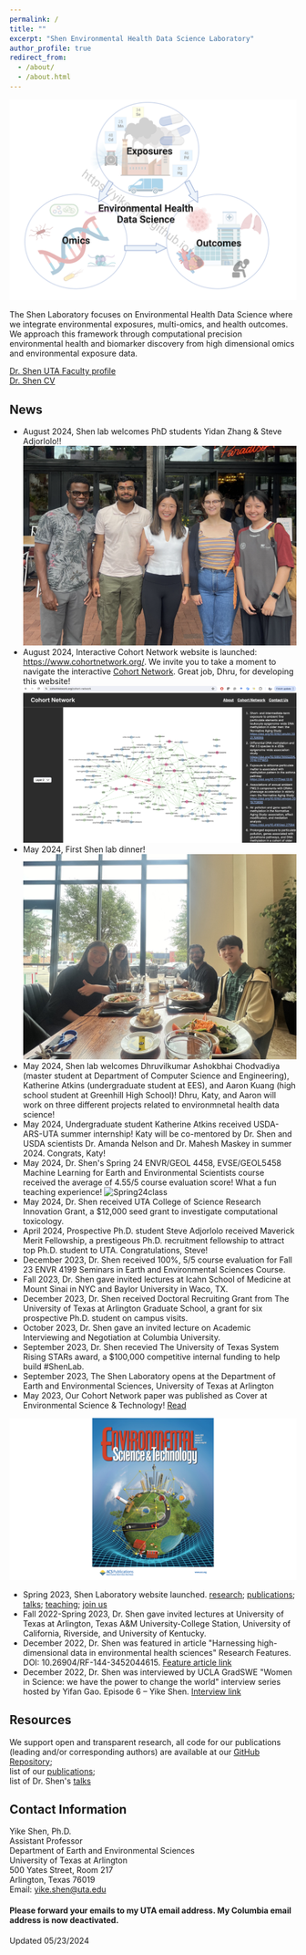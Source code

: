 ```yaml
---
permalink: /
title: ""
excerpt: "Shen Environmental Health Data Science Laboratory"
author_profile: true
redirect_from: 
  - /about/
  - /about.html
---
```



![](Theme_watermark.png)


The Shen Laboratory focuses on Environmental Health Data Science where we integrate environmental exposures, multi-omics, and health outcomes. We approach this framework through computational precision environmental health and biomarker discovery from high dimensional omics and environmental exposure data.

[Dr. Shen UTA Faculty profile](https://www.uta.edu/academics/faculty/profile?username=sheny4)\
[Dr. Shen CV](https://github.com/YikeShen/Shen-Yike_CV/blob/master/CV_Shen%2CYike_062024.pdf)

## News
- August 2024, Shen lab welcomes PhD students Yidan Zhang & Steve Adjorlolo!!  
![LabPhotoFall2024](LabBrunch2024.png)
- August 2024, Interactive Cohort Network website is launched: https://www.cohortnetwork.org/. We invite you to take a moment to navigate the interactive [Cohort Network](https://www.cohortnetwork.org/cohort-network). Great job, Dhru, for developing this website!
![](CohortNetworkWebmain.png)
- May 2024, First Shen lab dinner!
![LabPhoto2024](LabDinner050224.jpg)
- May 2024, Shen lab welcomes Dhruvilkumar Ashokbhai Chodvadiya (master student at Department of Computer Science and Engineering), Katherine  Atkins (undergraduate student at EES), and Aaron Kuang (high school student at Greenhill High School)! Dhru, Katy, and Aaron will work on three different projects related to environmnetal health data science!
- May 2024, Undergraduate student Katherine Atkins received USDA-ARS-UTA summer internship! Katy will be co-mentored by Dr. Shen and USDA scientists Dr. Amanda Nelson and Dr. Mahesh Maskey in summer 2024. Congrats, Katy!
- May 2024, Dr. Shen's Spring 24 ENVR/GEOL 4458, EVSE/GEOL5458 Machine Learning for Earth and Environmental Scientists course received the average of 4.55/5 course evaluation score! What a fun teaching experience!
![Spring24class](ENVR4458Spring24.png)
- May 2024, Dr. Shen received UTA College of Science Research Innovation Grant, a $12,000 seed grant to investigate computational toxicology.
- April 2024, Prospective Ph.D. student Steve Adjorlolo received Maverick Merit Fellowship, a prestigeous Ph.D. recruitment fellowship to attract top Ph.D. student to UTA. Congratulations, Steve!
- December 2023, Dr. Shen received 100%, 5/5 course evaluation for Fall 23 ENVR 4199 Seminars in Earth and Environmental Sciences Course. 
- Fall 2023, Dr. Shen gave invited lectures at Icahn School of Medicine at Mount Sinai in NYC and Baylor University in Waco, TX. 
- December 2023, Dr. Shen received Doctoral Recruiting Grant from The University of Texas at Arlington Graduate School, a grant for six prospective Ph.D. student on campus visits. 
- October 2023, Dr. Shen gave an invited lecture on Academic Interviewing and Negotiation at Columbia University. 
- September 2023, Dr. Shen recevied The University of Texas System Rising STARs award, a $100,000 competitive internal funding to help build #ShenLab. 
- September 2023, The Shen Laboratory opens at the Department of Earth and Environmental Sciences, University of Texas at Arlington
- May 2023, Our Cohort Network paper was published as Cover at Environmental Science & Technology! [Read](https://pubs.acs.org/doi/abs/10.1021/acs.est.2c08174)

![Cover](estcover.png)

- Spring 2023, Shen Laboratory website launched. [research](https://yikeshen.github.io//research/); [publications](https://scholar.google.com/citations?hl=en&user=hLvLhVcAAAAJ&view_op=list_works&sortby=pubdate); [talks](https://yikeshen.github.io//talks/); [teaching](https://yikeshen.github.io//teaching/); [join us](https://yikeshen.github.io//JoinShenLab/)
- Fall 2022-Spring 2023, Dr. Shen gave invited lectures at University of Texas at Arlington, Texas A&M University-College Station, University of California, Riverside, and University of Kentucky.  
- December 2022, Dr. Shen was featured in article "Harnessing high-dimensional data in environmental health sciences" Research Features. DOI: 10.26904/RF-144-3452044615. [Feature article link](https://researchfeatures.com/wp-content/uploads/2022/11/Yike-Shen.pdf)
- December 2022, Dr. Shen was interviewed by UCLA GradSWE "Women in Science: we have the power to change the world" interview series hosted by Yifan Gao. Episode 6 – Yike Shen. [Interview link](https://www.youtube.com/watch?v=W0Nmf7P1KAM&ab_channel=GradSWEUCLA)


## Resources
We support open and transparent research, all code for our publications (leading and/or corresponding authors) are available at our [GitHub Repository](https://github.com/YikeShen?tab=repositories); \
list of our [publications](https://scholar.google.com/citations?hl=en&user=hLvLhVcAAAAJ&view_op=list_works&sortby=pubdate);\
list of Dr. Shen's [talks](https://yikeshen.github.io//talks/)


## Contact Information
Yike Shen, Ph.D. \
Assistant Professor \
Department of Earth and Environmental Sciences \
University of Texas at Arlington \
500 Yates Street, Room 217 \
Arlington, Texas 76019\
Email: [yike.shen@uta.edu](yike.shen@uta.edu)

#### Please forward your emails to my UTA email address. My Columbia email address is now deactivated. 
Updated 05/23/2024

